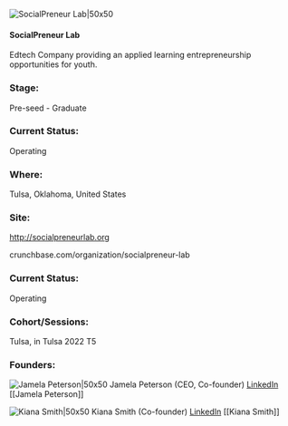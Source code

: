 

![SocialPreneur Lab|50x50](https://res.cloudinary.com/crunchbase-production/image/upload/nfviamza9am4f1znq3pe)

#### SocialPreneur Lab
Edtech Company providing an applied learning entrepreneurship opportunities for youth.

### Stage: 
Pre-seed - Graduate 

### Current Status: 
Operating

### Where:
Tulsa, Oklahoma, United States

### Site:
http://socialpreneurlab.org



crunchbase.com/organization/socialpreneur-lab

### Current Status: 
Operating

### Cohort/Sessions: 
Tulsa, in Tulsa 2022 T5

### Founders: 

![Jamela Peterson|50x50](https://www.f6s.com/content-resource/profiles/2239163_th2.jpg) Jamela Peterson (CEO, Co-founder) [LinkedIn](https://linkedin.com/in/jamelapeterson) [[Jamela Peterson]]

![Kiana Smith|50x50]() Kiana Smith (Co-founder) [LinkedIn](https://) [[Kiana Smith]]


